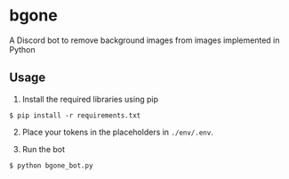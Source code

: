 # bgone
A Discord bot to remove background images from images implemented in Python

## Usage
1. Install the required libraries using pip
```
$ pip install -r requirements.txt
```

2. Place your tokens in the placeholders in ```./env/.env```.

3. Run the bot
```
$ python bgone_bot.py
```
